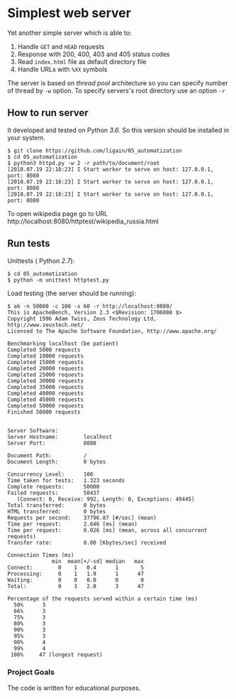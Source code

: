 

# Simplest web server
Yet another simple server which is able to:
1) Handle `GET` and `HEAD` requests
2) Response with 200, 400, 403 and 405 status codes
3) Read `index.html` file as default directory file
4) Handle URLs with `%XX` symbols

The server is based on *thread pool* architecture so you can specify number of thread by `-w` option.
To specify servers's root directory use an option `-r`

## How to run server
It developed and tested on Python *3.6*. So this version should be installed in your system.
```
$ git clone https://github.com/ligain/05_automatization
$ cd 05_automatization
$ python3 httpd.py -w 2 -r path/to/document/root
[2018.07.19 22:18:23] I Start worker to serve on host: 127.0.0.1, port: 8080
[2018.07.19 22:18:23] I Start worker to serve on host: 127.0.0.1, port: 8080
[2018.07.19 22:18:23] I Start worker to serve on host: 127.0.0.1, port: 8080
```
To open wikipedia page go to URL http://localhost:8080/httptest/wikipedia_russia.html

## Run tests
Unittests ( Python *2.7*):
```
$ cd 05_automatization
$ python -m unittest httptest.py
```
Load testing (the server should be running):
```
$ ab -n 50000 -c 100 -s 60 -r http://localhost:8080/
This is ApacheBench, Version 2.3 <$Revision: 1706008 $>
Copyright 1996 Adam Twiss, Zeus Technology Ltd, http://www.zeustech.net/
Licensed to The Apache Software Foundation, http://www.apache.org/

Benchmarking localhost (be patient)
Completed 5000 requests
Completed 10000 requests
Completed 15000 requests
Completed 20000 requests
Completed 25000 requests
Completed 30000 requests
Completed 35000 requests
Completed 40000 requests
Completed 45000 requests
Completed 50000 requests
Finished 50000 requests


Server Software:
Server Hostname:        localhost
Server Port:            8080

Document Path:          /
Document Length:        0 bytes

Concurrency Level:      100
Time taken for tests:   1.323 seconds
Complete requests:      50000
Failed requests:        50437
   (Connect: 0, Receive: 992, Length: 0, Exceptions: 49445)
Total transferred:      0 bytes
HTML transferred:       0 bytes
Requests per second:    37796.87 [#/sec] (mean)
Time per request:       2.646 [ms] (mean)
Time per request:       0.026 [ms] (mean, across all concurrent requests)
Transfer rate:          0.00 [Kbytes/sec] received

Connection Times (ms)
              min  mean[+/-sd] median   max
Connect:        0    1   0.4      1       5
Processing:     0    1   1.9      1      47
Waiting:        0    0   0.0      0       0
Total:          0    3   2.0      3      47

Percentage of the requests served within a certain time (ms)
  50%      3
  66%      3
  75%      3
  80%      3
  90%      3
  95%      3
  98%      4
  99%      4
 100%     47 (longest request)

```

### Project Goals
The code is written for educational purposes.